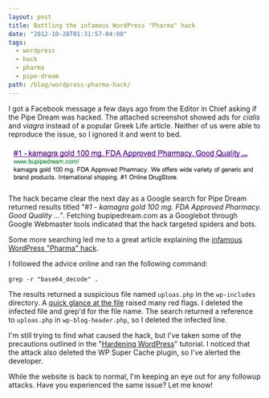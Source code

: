 ```yaml
---
layout: post
title: Battling the infamous WordPress "Pharma" hack
date: "2012-10-28T01:31:57-04:00"
tags:
  - wordpress
  - hack
  - pharma
  - pipe-dream
path: /blog/wordpress-pharma-hack/
---
```


I got a Facebook message a few days ago from the Editor in Chief asking if the Pipe Dream was hacked. The attached screenshot showed ads for _cialis_ and _viagra_ instead of a popular Greek Life article. Neither of us were able to reproduce the issue, so I ignored it and went to bed.

![Screenshot of a WordPress Pharma Hack Google result](./pharma-hack-google-result.png)

The hack became clear the next day as a Google search for Pipe Dream returned results titled _"#1 - kamagra gold 100 mg. FDA Approved Pharmacy. Good Quality …"_. Fetching bupipedream.com as a Googlebot through Google Webmaster tools indicated that the hack targeted spiders and bots.

Some more searching led me to a great article explaining the [infamous WordPress "Pharma" hack](http://blog.sucuri.net/2010/07/understanding-and-cleaning-the-pharma-hack-on-wordpress.html).

I followed the advice online and ran the following command:

    grep -r "base64_decode" .

The results returned a suspicious file named `uploas.php` in the `wp-includes` directory. A [quick glance at the file](http://p.linode.com/7148) raised many red flags. I deleted the infected file and grep'd for the file name. The search returned a reference to `uploas.php` in `wp-blog-header.php`, so I deleted the infected line.

I'm still trying to find what caused the hack, but I've taken some of the precautions outlined in the "[Hardening WordPress](http://codex.wordpress.org/Hardening_WordPress)" tutorial. I noticed that the attack also deleted the WP Super Cache plugin, so I've alerted the developer.

While the website is back to normal, I'm keeping an eye out for any followup attacks. Have you experienced the same issue? Let me know!
